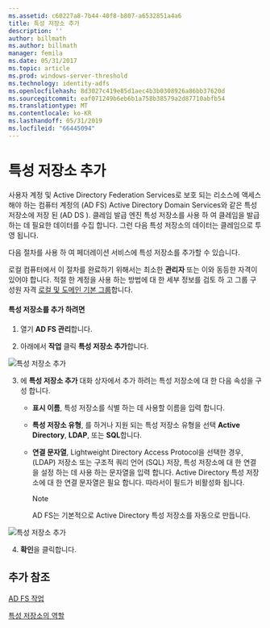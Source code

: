 ```yaml
---
ms.assetid: c60227a8-7b44-40f8-b807-a6532851a4a6
title: 특성 저장소 추가
description: ''
author: billmath
ms.author: billmath
manager: femila
ms.date: 05/31/2017
ms.topic: article
ms.prod: windows-server-threshold
ms.technology: identity-adfs
ms.openlocfilehash: 8d3027c419e85d1aec4b3b0308926a86bb37620d
ms.sourcegitcommit: eaf071249b6eb6b1a758b38579a2d87710abfb54
ms.translationtype: MT
ms.contentlocale: ko-KR
ms.lasthandoff: 05/31/2019
ms.locfileid: "66445094"
---
```

# <a name="add-an-attribute-store"></a>특성 저장소 추가


사용자 계정 및 Active Directory Federation Services로 보호 되는 리소스에 액세스 해야 하는 컴퓨터 계정의 \(AD FS\) Active Directory Domain Services와 같은 특성 저장소에 저장 된 \(AD DS \). 클레임 발급 엔진 특성 저장소를 사용 하 여 클레임을 발급 하는 데 필요한 데이터를 수집 합니다. 그런 다음 특성 저장소의 데이터는 클레임으로 투영 됩니다.  
  
다음 절차를 사용 하 여 페더레이션 서비스에 특성 저장소를 추가할 수 있습니다.  
  
로컬 컴퓨터에서 이 절차를 완료하기 위해서는 최소한 **관리자** 또는 이와 동등한 자격이 있어야 합니다.  적절 한 계정을 사용 하는 방법에 대 한 세부 정보를 검토 하 고 그룹 구성원 자격 [로컬 및 도메인 기본 그룹](https://go.microsoft.com/fwlink/?LinkId=83477)합니다.   
  
#### <a name="to-add-an-attribute-store"></a>특성 저장소를 추가 하려면  
  
1.  열기 **AD FS 관리**합니다.  
  
2.  아래에서 **작업** 클릭 **특성 저장소 추가**합니다.  

![특성 저장소 추가](media/Add-an-Attribute-Store/addstore1.PNG)
  
3. 에 **특성 저장소 추가** 대화 상자에서 추가 하려는 특성 저장소에 대 한 다음 속성을 구성 합니다.  
  
   -   **표시 이름**, 특성 저장소를 식별 하는 데 사용할 이름을 입력 합니다.  
  
   -   **특성 저장소 유형**, 를 하거나 지원 되는 특성 저장소 유형을 선택 **Active Directory**, **LDAP**, 또는 **SQL**합니다.  
  
   -   **연결 문자열**, Lightweight Directory Access Protocol을 선택한 경우, \(LDAP\) 저장소 또는 구조적 쿼리 언어 \(SQL\) 저장, 특성 저장소에 대 한 연결을 설정 하는 데 사용 하는 문자열을 입력 합니다. Active Directory 특성 저장소에 대 한 연결 문자열은 필요 합니다. 따라서이 필드가 비활성화 됩니다.  
  
       > [!NOTE]  
       > AD FS는 기본적으로 Active Directory 특성 저장소를 자동으로 만듭니다.  
 
![특성 저장소 추가](media/Add-an-Attribute-Store/addstore2.PNG) 

4. **확인**을 클릭합니다.  
  
## <a name="additional-references"></a>추가 참조  

[AD FS 작업](../../ad-fs/AD-FS-2016-Operations.md)
  
[특성 저장소의 역할](../../ad-fs/technical-reference/The-Role-of-Attribute-Stores.md)  
